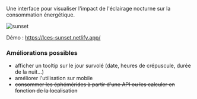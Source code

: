 Une interface pour visualiser l'impact de l'éclairage nocturne sur la consommation énergétique.

![sunset](https://user-images.githubusercontent.com/301781/116666346-232b5700-a99b-11eb-82bc-9e458395e9f8.gif)

Démo : https://lces-sunset.netlify.app/

### Améliorations possibles

- afficher un tooltip sur le jour survolé (date, heures de crépuscule, durée de la nuit…)
- améliorer l'utilisation sur mobile
- ~~consommer les éphémérides à partir d'une API ou les calculer en fonction de la localisation~~
